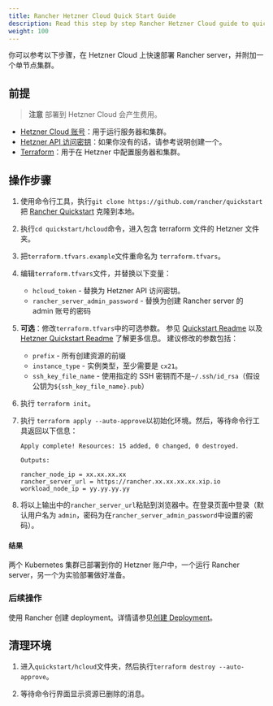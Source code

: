 ```yaml
---
title: Rancher Hetzner Cloud Quick Start Guide
description: Read this step by step Rancher Hetzner Cloud guide to quickly deploy a Rancher Server with a single node cluster attached.
weight: 100
---
```

你可以参考以下步骤，在 Hetzner Cloud 上快速部署 Rancher server，并附加一个单节点集群。

## 前提

> **注意**
> 部署到 Hetzner Cloud 会产生费用。

- [Hetzner Cloud 账号](https://www.hetzner.com)：用于运行服务器和集群。
- [Hetzner API 访问密钥](https://docs.hetzner.cloud/#getting-started)：如果你没有的话，请参考说明创建一个。
- [Terraform](https://www.terraform.io/downloads.html)：用于在 Hetzner 中配置服务器和集群。


## 操作步骤

1. 使用命令行工具，执行`git clone https://github.com/rancher/quickstart`把 [Rancher Quickstart](https://github.com/rancher/quickstart) 克隆到本地。

1. 执行`cd quickstart/hcloud`命令，进入包含 terraform 文件的 Hetzner 文件夹。

1. 把`terraform.tfvars.example`文件重命名为 `terraform.tfvars`。

1. 编辑`terraform.tfvars`文件，并替换以下变量：
   - `hcloud_token` - 替换为 Hetzner API 访问密钥。
   - `rancher_server_admin_password` - 替换为创建 Rancher server 的 admin 账号的密码

1. **可选**：修改`terraform.tfvars`中的可选参数。
   参见 [Quickstart Readme](https://github.com/rancher/quickstart) 以及 [Hetzner Quickstart Readme](https://github.com/rancher/quickstart/tree/master/hcloud) 了解更多信息。
   建议修改的参数包括：
   - `prefix` - 所有创建资源的前缀
   - `instance_type` - 实例类型，至少需要是 `cx21`。
   - `ssh_key_file_name` - 使用指定的 SSH 密钥而不是`~/.ssh/id_rsa`（假设公钥为`${ssh_key_file_name}.pub`）

1. 执行 `terraform init`。

2. 执行 `terraform apply --auto-approve`以初始化环境。然后，等待命令行工具返回以下信息：

   ```
   Apply complete! Resources: 15 added, 0 changed, 0 destroyed.

   Outputs:

   rancher_node_ip = xx.xx.xx.xx
   rancher_server_url = https://rancher.xx.xx.xx.xx.xip.io
   workload_node_ip = yy.yy.yy.yy
   ```

3. 将以上输出中的`rancher_server_url`粘贴到浏览器中。在登录页面中登录（默认用户名为 `admin`，密码为在`rancher_server_admin_password`中设置的密码）。

#### 结果

两个 Kubernetes 集群已部署到你的 Hetzner 账户中，一个运行 Rancher server，另一个为实验部署做好准备。

### 后续操作

使用 Rancher 创建 deployment。详情请参见[创建 Deployment]({{<baseurl>}}/rancher/v2.6/en/quick-start-guide/workload)。

## 清理环境

1. 进入`quickstart/hcloud`文件夹，然后执行`terraform destroy --auto-approve`。

2. 等待命令行界面显示资源已删除的消息。

